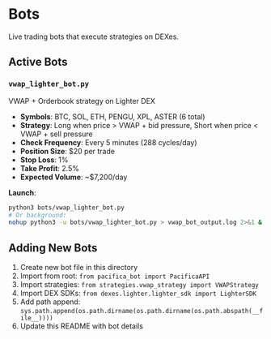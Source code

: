 # Bots

Live trading bots that execute strategies on DEXes.

## Active Bots

### `vwap_lighter_bot.py`
VWAP + Orderbook strategy on Lighter DEX
- **Symbols**: BTC, SOL, ETH, PENGU, XPL, ASTER (6 total)
- **Strategy**: Long when price > VWAP + bid pressure, Short when price < VWAP + sell pressure
- **Check Frequency**: Every 5 minutes (288 cycles/day)
- **Position Size**: $20 per trade
- **Stop Loss**: 1%
- **Take Profit**: 2.5%
- **Expected Volume**: ~$7,200/day

**Launch**:
```bash
python3 bots/vwap_lighter_bot.py
# Or background:
nohup python3 -u bots/vwap_lighter_bot.py > vwap_bot_output.log 2>&1 &
```

## Adding New Bots

1. Create new bot file in this directory
2. Import from root: `from pacifica_bot import PacificaAPI`
3. Import strategies: `from strategies.vwap_strategy import VWAPStrategy`
4. Import DEX SDKs: `from dexes.lighter.lighter_sdk import LighterSDK`
5. Add path append: `sys.path.append(os.path.dirname(os.path.dirname(os.path.abspath(__file__))))`
6. Update this README with bot details
